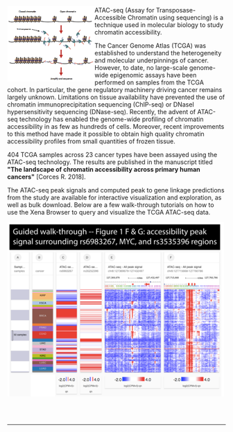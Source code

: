 <img src="https://github.com/ucscXena/cohortMetaData/raw/master/hub_atacseq.xenahubs.net/open-chromatin.png" width="40%"  align="left" /> 
ATAC-seq (Assay for Transposase-Accessible Chromatin using sequencing) is a technique used in molecular biology to study chromatin accessibility.

The Cancer Genome Atlas (TCGA) was established to understand the heterogeneity and molecular underpinnings of cancer. However, to date, no large-scale genome-wide epigenomic assays have been performed on samples from the TCGA cohort. In particular, the gene regulatory machinery driving cancer remains largely unknown. Limitations on tissue availability have prevented the use of chromatin immunoprecipitation sequencing (ChIP-seq) or DNaseI hypersensitivity sequencing (DNase-seq). Recently, the advent of ATAC-seq technology has enabled the genome-wide profiling of chromatin accessibility in as few as hundreds of cells. Moreover, recent improvements to this method have made it possible to obtain high quality chromatin accessibility profiles from small quantities of frozen tissue.

404 TCGA samples across 23 cancer types have been assayed using the ATAC-seq technology. The results are published in the manuscript titled <b>"The landscape of chromatin accessibility across primary human cancers"</b> [Corces R. 2018]. 

The ATAC-seq peak signals and computed peak to gene linkage predictions from the study are available for interactive visualization and exploration, as well as bulk download. Below are a few walk-through tutorials on how to use the Xena Browser to query and visualize the TCGA ATAC-seq data.

<a href="http://dev.xenabrowser.net/datapages/?markdown=https://raw.githubusercontent.com/ucscXena/cohortMetaData/master/ATAC-seq_Figure1FG/TCGA_ATAC-seq_Walk-through2.md"><img src="https://github.com/ucscXena/cohortMetaData/raw/master/hub_atacseq.xenahubs.net/walthroughFigure1FG.png" width="500"></a>

<br>
<br>
<hr>

